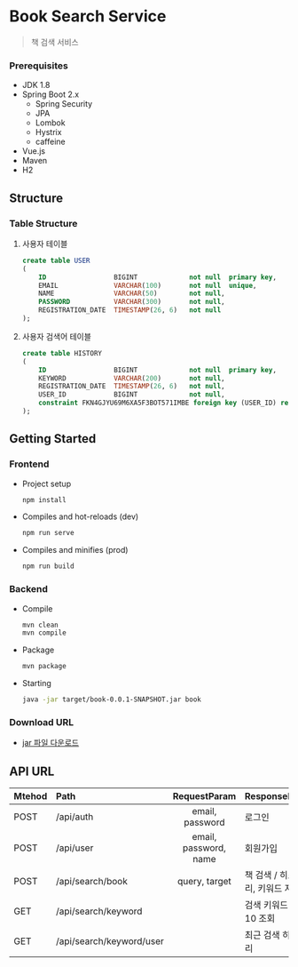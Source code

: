 Book Search Service
===================================
> 책 검색 서비스


### Prerequisites   
- JDK 1.8   
- Spring Boot 2.x   
    - Spring Security   
    - JPA   
    - Lombok   
    - Hystrix
    - caffeine
- Vue.js   
- Maven   
- H2   


## Structure
### Table Structure
1. 사용자 테이블   
   ~~~sql
   create table USER
   (
       ID                 BIGINT             not null  primary key,
       EMAIL              VARCHAR(100)       not null  unique,
       NAME               VARCHAR(50)        not null,
       PASSWORD           VARCHAR(300)       not null,
       REGISTRATION_DATE  TIMESTAMP(26, 6)   not null
   );
   ~~~
   
2. 사용자 검색어 테이블   
   ~~~sql
   create table HISTORY
   (
       ID                 BIGINT             not null  primary key,
       KEYWORD            VARCHAR(200)       not null,
       REGISTRATION_DATE  TIMESTAMP(26, 6)   not null,
       USER_ID            BIGINT             not null,
       constraint FKN4GJYU69M6XA5F3BOT571IMBE foreign key (USER_ID) references USER
   );
   ~~~


## Getting Started
### Frontend   
- Project setup
   ~~~bash
   npm install
   ~~~

- Compiles and hot-reloads (dev)
   ~~~bash
   npm run serve
   ~~~
   
- Compiles and minifies (prod)
   ~~~bash
   npm run build
   ~~~

### Backend
- Compile
   ~~~bash
   mvn clean
   mvn compile
   ~~~
- Package
   ~~~bash
   mvn package
   ~~~
- Starting
   ~~~bash
   java -jar target/book-0.0.1-SNAPSHOT.jar book
   ~~~

### Download URL
- [jar 파일 다운로드](https://drive.google.com/file/d/1ddZxuy9B-nYtHQIFs2FCKU1RjpcLET7I/view?usp=sharing)


## API URL

| Mtehod   |Path                              | RequestParam                               | ResponseBody                 |
|----------|:---------------------------------|:------------------------------------------:|------------------------------|
| POST     | /api/auth                        | email, password                            | 로그인                         |
| POST     | /api/user                        | email, password, name                      | 회원가입                       |
| POST     | /api/search/book                 | query, target                              | 책 검색 / 히스토리, 키워드 저장     |
| GET      | /api/search/keyword              |                                            | 검색 키워드 TOP 10 조회          |
| GET      | /api/search/keyword/user         |                                            | 최근 검색 히스토리                |